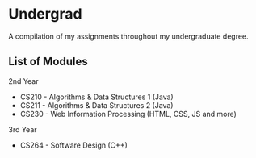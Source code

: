 # Undergrad
A compilation of my assignments throughout my undergraduate degree.

## List of Modules
2nd Year
* CS210 - Algorithms & Data Structures 1 (Java)
* CS211 - Algorithms & Data Structures 2 (Java)
* CS230 - Web Information Processing (HTML, CSS, JS and more)
  
3rd Year
* CS264 - Software Design (C++)
